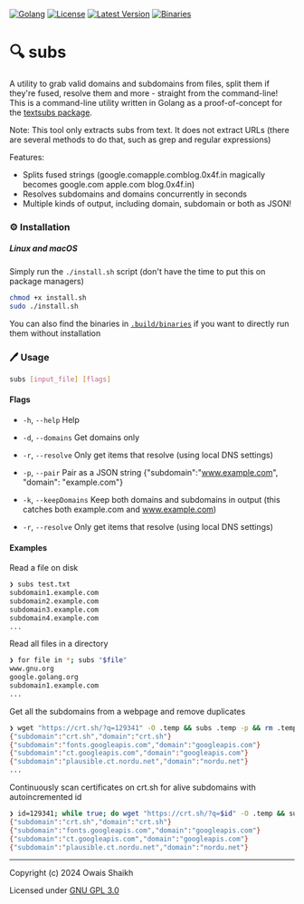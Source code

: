[![Golang](https://img.shields.io/badge/Golang-fff.svg?style=flat-square&logo=go)](https://go.dev)
[![License](https://img.shields.io/badge/License-GNU%20GPL%203.0-purple?style=flat-square&logo=libreoffice)](LICENSE)
[![Latest Version](https://img.shields.io/github/v/tag/0x4f53/subs?label=Version&style=flat-square&logo=semver)](https://github.com/0x4f53/subs/releases)
[![Binaries](https://img.shields.io/badge/Binaries-Click%20Here-blue?style=flat-square&logo=dropbox)](.build/binaries/)

# 🔍 subs

A utility to grab valid domains and subdomains from files, split them if they're fused, resolve them and more - straight from the command-line! 
This is a command-line utility written in Golang as a proof-of-concept for the [textsubs package](https://github.com/0x4f53/textsubs).

Note: This tool only extracts subs from text. It does not extract URLs (there are several methods to do that, such as grep and regular
expressions)

Features:
- Splits fused strings (google.comapple.comblog.0x4f.in magically becomes google.com apple.com blog.0x4f.in)
- Resolves subdomains and domains concurrently in seconds
- Multiple kinds of output, including domain, subdomain or both as JSON!

### ⚙️ Installation
##### Linux and macOS

Simply run the `./install.sh` script (don't 
have the time to put this on package managers)

```bash
chmod +x install.sh
sudo ./install.sh
```

You can also find the binaries in [`.build/binaries`](.build/binaries/) if you want to directly run them
without installation

### 🖊️ Usage
```bash
subs [input_file] [flags]
```

#### Flags

  - `-h`, `--help`      Help
 
  - `-d`, `--domains`   Get domains only

  - `-r`, `--resolve`   Only get items that resolve (using local DNS settings)

  - `-p`, `--pair`   Pair as a JSON string {"subdomain":"www.example.com", "domain": "example.com"}
  
  - `-k`, `--keepDomains`   Keep both domains and subdomains in output (this catches both example.com and www.example.com)

  - `-r`, `--resolve`   Only get items that resolve (using local DNS settings)

#### Examples

Read a file on disk

```bash
❯ subs test.txt
subdomain1.example.com
subdomain2.example.com
subdomain3.example.com
subdomain4.example.com
...
```

Read all files in a directory

```bash
❯ for file in *; subs "$file"
www.gnu.org
google.golang.org
subdomain1.example.com
...
```

Get all the subdomains from a webpage and remove duplicates

```bash
❯ wget "https://crt.sh/?q=129341" -O .temp && subs .temp -p && rm .temp
{"subdomain":"crt.sh","domain":"crt.sh"}
{"subdomain":"fonts.googleapis.com","domain":"googleapis.com"}
{"subdomain":"ct.googleapis.com","domain":"googleapis.com"}
{"subdomain":"plausible.ct.nordu.net","domain":"nordu.net"}
...
```

Continuously scan certificates on crt.sh for alive subdomains with autoincremented id

```bash
❯ id=129341; while true; do wget "https://crt.sh/?q=$id" -O .temp && subs .temp -r -p >> output.txt && rm .temp; id=$((id + 1)); done
{"subdomain":"crt.sh","domain":"crt.sh"}
{"subdomain":"fonts.googleapis.com","domain":"googleapis.com"}
{"subdomain":"ct.googleapis.com","domain":"googleapis.com"}
{"subdomain":"plausible.ct.nordu.net","domain":"nordu.net"}
```

---

Copyright (c) 2024  Owais Shaikh

Licensed under [GNU GPL 3.0](LICENSE)